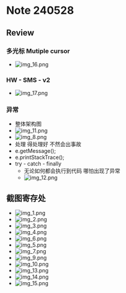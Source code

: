 # Note 240528
## Review

### 多光标 Mutiple cursor
- ![img_16.png](img_16.png)

### HW - SMS - v2
- ![img_17.png](img_17.png)

### 异常
- 整体架构图
- ![img_11.png](img_11.png)
- ![img_8.png](img_8.png)
- 处理 得处理好 不然会出事故  
- e.getMessage();
- e.printStackTrace();
- try - catch - finally
  - 无论如何都会执行到代码 哪怕出现了异常
  - ![img_12.png](img_12.png)

## 截图寄存处
- ![img_1.png](img_1.png)
- ![img_2.png](img_2.png)
- ![img_3.png](img_3.png)
- ![img_4.png](img_4.png)
- ![img_6.png](img_6.png)
- ![img_5.png](img_5.png)
- ![img_7.png](img_7.png)
- ![img_9.png](img_9.png)
- ![img_10.png](img_10.png)
- ![img_13.png](img_13.png)
- ![img_14.png](img_14.png)
- ![img_15.png](img_15.png)